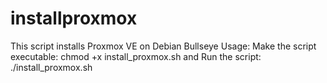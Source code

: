 # installproxmox
This script installs Proxmox VE on Debian Bullseye
Usage:
Make the script executable: chmod +x install_proxmox.sh
 and Run the script: ./install_proxmox.sh 
